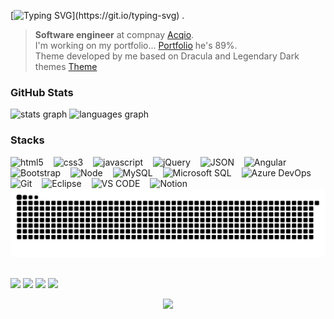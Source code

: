 [![Typing SVG](https://readme-typing-svg.demolab.com?font=JetBrains+Mono&pause=1000&color=44F4F4&multiline=true&random=false&width=435&lines=Hi%2C+I'm+Igor!+Known+as+Kinnitchi.+;I'm+a+software+engineer++at+Acqio.)](https://git.io/typing-svg)
.
> **Software engineer** at compnay [Acqio](https://acqio.com.br/).<br>
>  I'm working on my portfolio...  [Portfolio](https://kinnitchi.github.io/kinnitchi.portfolio/) he's 89%. <br>
>  Theme developed by me based on Dracula and Legendary Dark themes [Theme](https://marketplace.visualstudio.com/items?itemName=Kinnitchi.kinnitchi-theme&ssr=false#review-details)

<h3>GitHub Stats</h3>

<div>
  <img src="https://github-readme-stats.vercel.app/api?username=Kinnitchi&hide_title=false&hide_rank=false&show_icons=true&include_all_commits=true&count_private=true&disable_animations=false&theme=dracula&locale=en&hide_border=true" height="150" alt="stats graph"  />
  <img src="https://github-readme-stats.vercel.app/api/top-langs?username=Kinnitchi&locale=en&hide_title=false&layout=compact&card_width=320&langs_count=5&theme=tokyonight&hide_border=true" height="150" alt="languages graph"  />
</div>

<h3 align="left">Stacks</h3>
<div align="left">
  <img src="https://cdn.jsdelivr.net/gh/devicons/devicon/icons/html5/html5-original.svg" height="25" alt="html5"  />
  <img width="8" />
  <img src="https://cdn.jsdelivr.net/gh/devicons/devicon/icons/css3/css3-original.svg" height="25" alt="css3"  />
  <img width="8" />
  <img src="https://cdn.jsdelivr.net/gh/devicons/devicon/icons/javascript/javascript-plain.svg" height="25" alt="javascript"  />
  <img width="8" />
  <img src="https://cdn.jsdelivr.net/gh/devicons/devicon@latest/icons/jquery/jquery-plain-wordmark.svg" height="25" alt="jQuery"/>        
  <img width="8" />
   <img src="https://cdn.jsdelivr.net/gh/devicons/devicon@latest/icons/json/json-original.svg" height="25" alt="JSON"  />
  <img width="8" />
  <img src="https://cdn.jsdelivr.net/gh/devicons/devicon/icons/angular/angular-original.svg" height="25" alt="Angular"  />
  <img width="8" />
  <img src="https://cdn.jsdelivr.net/gh/devicons/devicon@latest/icons/bootstrap/bootstrap-original.svg" height="25" alt="Bootstrap"  />
  <img width="8" />
  <img src="https://cdn.jsdelivr.net/gh/devicons/devicon@latest/icons/nodejs/nodejs-original-wordmark.svg" height="25" alt="Node"/>
  <img width="8" />    
  <img src="https://cdn.jsdelivr.net/gh/devicons/devicon@latest/icons/mysql/mysql-original-wordmark.svg" height="25" alt="MySQL"/>
  <img width="8" />          
  <img src="https://cdn.jsdelivr.net/gh/devicons/devicon@latest/icons/microsoftsqlserver/microsoftsqlserver-original-wordmark.svg" height="25" alt="Microsoft SQL"/>
  <img width="8" />          
  <img src="https://cdn.jsdelivr.net/gh/devicons/devicon@latest/icons/azuredevops/azuredevops-original.svg"  height="25" alt="Azure DevOps"/>       
  <img width="8" />          
  <img src="https://cdn.jsdelivr.net/gh/devicons/devicon@latest/icons/git/git-original.svg"  height="25" alt="Git"/>             
  <img width="8" />          
  <img src="https://cdn.jsdelivr.net/gh/devicons/devicon@latest/icons/eclipse/eclipse-original.svg" height="25" alt="Eclipse"/>
  <img width="8" />
  <img src="https://cdn.jsdelivr.net/gh/devicons/devicon@latest/icons/vscode/vscode-original.svg" height="25" alt="VS CODE"/>
  <img width="8" />
  <img src="https://cdn.jsdelivr.net/gh/devicons/devicon@latest/icons/notion/notion-original.svg" height="25" alt="Notion"/>
  <img width="8" />
</div>


<picture>
  <source media="(prefers-color-scheme: dark)" srcset="https://raw.githubusercontent.com/kinnitchi/kinnitchi/output/github-contribution-grid-snake-dark.svg">
  <source media="(prefers-color-scheme: light)" srcset="https://raw.githubusercontent.com/kinnitchi/kinnitchi/output/github-contribution-grid-snake.svg">
  <img alt="github contribution grid snake animation" src="https://raw.githubusercontent.com/kinnitchi/kinnitchi/output/github-contribution-grid-snake.svg">
</picture>

<br>
<br>

<a href="https://www.youtube.com/channel/UCo-u0Q45LwQ238a4p1kaPgg" target="_blank"><img src="https://img.shields.io/badge/YouTube-FF0000?style=for-the-badge&logo=youtube&logoColor=white" target="_blank"></a>
  <a href="https://www.instagram.com/kinnitchi" target="_blank"><img src="https://img.shields.io/badge/-Instagram-%23E4405F?style=for-the-badge&logo=instagram&logoColor=white" target="_blank"></a>
 	<a href="https://www.twitch.tv/kinnitchi" target="_blank"><img src="https://img.shields.io/badge/Twitch-9146FF?style=for-the-badge&logo=twitch&logoColor=white" target="_blank"></a> 
  <a href="https://www.linkedin.com/in/kinnitchi" target="_blank"><img src="https://img.shields.io/badge/-LinkedIn-%230077B5?style=for-the-badge&logo=linkedin&logoColor=white" target="_blank"></a> 

<div align="center">
  <img src="https://profile-counter.glitch.me/Kinnitchi/count.svg?"  />
</div>


